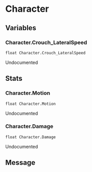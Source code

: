 # Character
## Variables
### Character.Crouch_LateralSpeed
`float Character.Crouch_LateralSpeed`

Undocumented
## Stats
### Character.Motion
`float Character.Motion`

Undocumented
### Character.Damage
`float Character.Damage`

Undocumented
## Message

